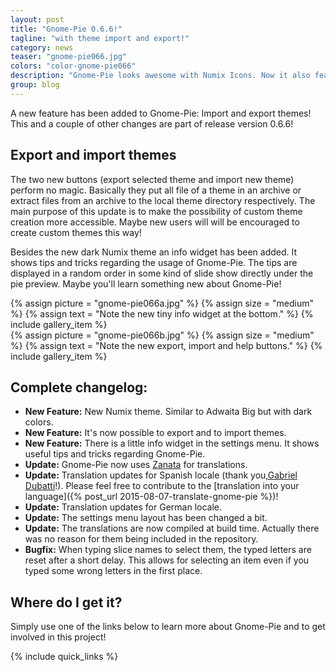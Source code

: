 ```yaml
---
layout: post
title: "Gnome-Pie 0.6.6!"
tagline: "with theme import and export!"
category: news
teaser: "gnome-pie066.jpg"
colors: "color-gnome-pie066"
description: "Gnome-Pie looks awesome with Numix Icons. Now it also features a theme which goes well with the Numix color scheme."
group: blog
---
```


A new feature has been added to Gnome-Pie: Import and export themes! This and a couple of other changes are part of release version 0.6.6!

<!--more-->

## Export and import themes

The two new buttons (export selected theme and import new theme) perform no magic. Basically they put all file of a theme in an archive or extract files from an archive to the local theme directory respectively. The main purpose of this update is to make the possibility of custom theme creation more accessible. Maybe new users will will be encouraged to create custom themes this way!

Besides the new dark Numix theme an info widget has been added. It shows tips and tricks regarding the usage of Gnome-Pie. The tips are displayed in a random order in some kind of slide show directly under the pie preview. Maybe you'll learn something new about Gnome-Pie!

<p>
    <div class="row magnific-gallery">
        <div class="col-xs-6">
            {% assign picture = "gnome-pie066a.jpg" %}
            {% assign size = "medium" %}
            {% assign text = "Note the new tiny info widget at the bottom." %}
            {% include gallery_item %}
        </div>
        <div class="col-xs-6">
            {% assign picture = "gnome-pie066b.jpg" %}
            {% assign size = "medium" %}
            {% assign text = "Note the new export, import and help buttons." %}
            {% include gallery_item %}
        </div>
    </div>
</p>


## Complete changelog:

* **New Feature:** New Numix theme. Similar to Adwaita Big but with dark colors.
* **New Feature:** It's now possible to export and to import themes.
* **New Feature:** There is a little info widget in the settings menu. It shows useful tips and tricks regarding Gnome-Pie.
* **Update:** Gnome-Pie now uses [Zanata](https://translate.zanata.org/zanata/iteration/view/gnome-pie/develop) for translations.
* **Update:** Translation updates for Spanish locale (thank you,[Gabriel Dubatti](https://github.com/gabdub)!). Please feel free to contribute to the [translation into your language]({% post_url 2015-08-07-translate-gnome-pie %})!
* **Update:** Translation updates for German locale.
* **Update:** The settings menu layout has been changed a bit.
* **Update:** The translations are now compiled at build time. Actually there was no reason for them being included in the repository.
* **Bugfix:** When typing slice names to select them, the typed letters are reset after a short delay. This allows for selecting an item even if you typed some wrong letters in the first place.


## Where do I get it?

Simply use one of the links below to learn more about Gnome-Pie and to get involved in this project!

{% include quick_links %}
